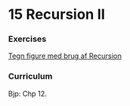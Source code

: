 15 Recursion II
===============

### Exercises ###
[Tegn figure med brug af Recursion](https://docs.google.com/document/d/1Anm6MSPtDnpx_RQmknLpUul4qfA2tKj97eOUxuYHYIs/pub)

### Curriculum ###
Bjp: Chp 12.

  



